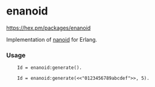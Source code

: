 # enanoid

https://hex.pm/packages/enanoid

Implementation of [nanoid](https://github.com/ai/nanoid) for Erlang.

### Usage

```
    Id = enanoid:generate().
```
```
    Id = enanoid:generate(<<"0123456789abcdef">>, 5).
```

